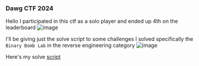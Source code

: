 <h3> Dawg CTF 2024 </h3>

Hello I participated in this ctf as a solo player and ended up 4th on the leaderboard
![image](https://github.com/h4ckyou/h4ckyou.github.io/assets/127159644/01828a1c-1937-4ebb-8392-108350861dd1)

I'll be giving just the solve script to some challenges I solved specifically the `Binary Bomb Lab` in the reverse engineering category
![image](https://github.com/h4ckyou/h4ckyou.github.io/assets/127159644/de606b6d-3051-4d02-9897-1063407b0526)

Here's my solve [script]()


